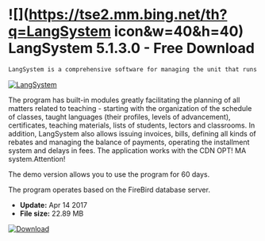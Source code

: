 # ![](https://tse2.mm.bing.net/th?q=LangSystem icon&w=40&h=40) LangSystem 5.1.3.0 - Free Download

```sh
LangSystem is a comprehensive software for managing the unit that runs courses and language trainings. With its help, it becomes possible to run a language school both on the organizational and financial side.
```
[![LangSystem](https://gallery.dpcdn.pl/imgc/Tools/413/g_-_420x350_1.5_-_x20091002141946.PNG)](https://softexe.net/win/hobbies-lifestyle/other/langsystem:ppRhp.html)

The program has built-in modules greatly facilitating the planning of all matters related to teaching - starting with the organization of the schedule of classes, taught languages ​​(their profiles, levels of advancement), certificates, teaching materials, lists of students, lectors and classrooms. In addition, LangSystem also allows issuing invoices, bills, defining all kinds of rebates and managing the balance of payments, operating the installment system and delays in fees. The application works with the CDN OPT! MA system.Attention!
 
 The demo version allows you to use the program for 60 days.
  
 The program operates based on the FireBird database server.


- **Update:** Apr 14 2017
- **File size:** 22.89 MB

[![Download](https://cdn.softexe.net/static/img/download.png)](https://softexe.net/win/hobbies-lifestyle/other/langsystem:ppRhp.html)

